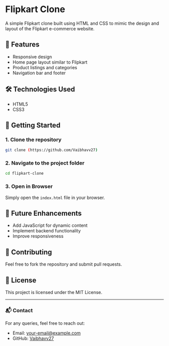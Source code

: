 # Flipkart Clone

A simple Flipkart clone built using HTML and CSS to mimic the design and layout of the Flipkart e-commerce website.

## 📌 Features
- Responsive design
- Home page layout similar to Flipkart
- Product listings and categories
- Navigation bar and footer

## 🛠️ Technologies Used
- HTML5
- CSS3

## 🚀 Getting Started
### 1. Clone the repository
```bash
git clone (https://github.com/Vaibhavv27)
```
### 2. Navigate to the project folder
```bash
cd flipkart-clone
```
### 3. Open in Browser
Simply open the `index.html` file in your browser.

## 🎯 Future Enhancements
- Add JavaScript for dynamic content
- Implement backend functionality
- Improve responsiveness

## 🤝 Contributing
Feel free to fork the repository and submit pull requests.

## 📜 License
This project is licensed under the MIT License.

---
### 📬 Contact
For any queries, feel free to reach out:
- Email: your-email@example.com
- GitHub: [Vaibhavv27](https://github.com/Vaibhavv27)
